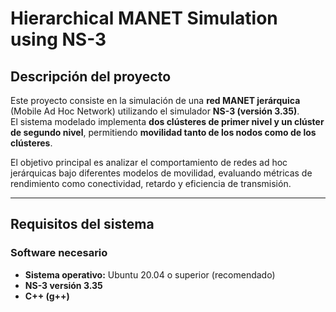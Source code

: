 # Hierarchical MANET Simulation using NS-3

## Descripción del proyecto
Este proyecto consiste en la simulación de una **red MANET jerárquica** (Mobile Ad Hoc Network) utilizando el simulador **NS-3 (versión 3.35)**.  
El sistema modelado implementa **dos clústeres de primer nivel y un clúster de segundo nivel**, permitiendo **movilidad tanto de los nodos como de los clústeres**.  

El objetivo principal es analizar el comportamiento de redes ad hoc jerárquicas bajo diferentes modelos de movilidad, evaluando métricas de rendimiento como conectividad, retardo y eficiencia de transmisión.

---


##  Requisitos del sistema

### Software necesario
- **Sistema operativo:** Ubuntu 20.04 o superior (recomendado)  
- **NS-3 versión 3.35**  
- **C++ (g++)**  

